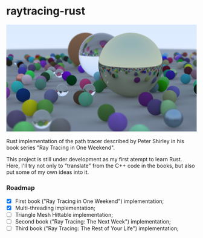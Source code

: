 # raytracing-rust

![random_scene](./outputs/random_scene.png)

Rust implementation of the path tracer described by Peter Shirley in his book series "Ray Tracing in One Weekend".

This project is still under development as my first atempt to learn Rust. 
Here, I'll try not only to "translate" from the C++ code in the books, but also put some of my own ideas into it.

### Roadmap

- [x] First book ("Ray Tracing in One Weekend") implementation;
- [x] Multi-threading implementation;
- [ ] Triangle Mesh Hittable implementation;
- [ ] Second book ("Ray Tracing: The Next Week") implementation;
- [ ] Third book ("Ray Tracing: The Rest of Your Life") implementation;